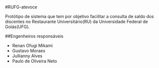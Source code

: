 #RUFG-atevoce

Protótipo de sistema que tem por objetivo facilitar a consulta de saldo dos discentes no Restaurante Universitário(RU) da Universidade Federal de Goiás(UFG).

##Engenheiros responsáveis
 * Renan Ofugi Mikami
 * Gustavo Moraes
 * Jullianny Alves
 * Paulo de Oliveira Neto
